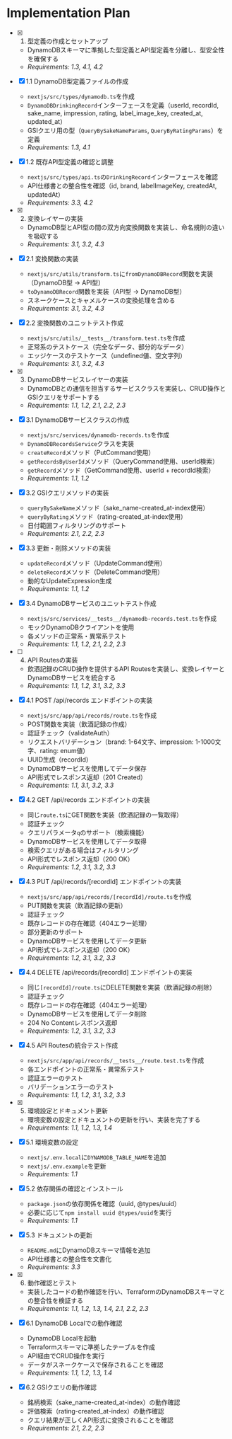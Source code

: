 # Implementation Plan

- [x] 1. 型定義の作成とセットアップ
  - DynamoDBスキーマに準拠した型定義とAPI型定義を分離し、型安全性を確保する
  - _Requirements: 1.3, 4.1, 4.2_

- [x] 1.1 DynamoDB型定義ファイルの作成
  - `nextjs/src/types/dynamodb.ts`を作成
  - `DynamoDBDrinkingRecord`インターフェースを定義（userId, recordId, sake_name, impression, rating, label_image_key, created_at, updated_at）
  - GSIクエリ用の型（`QueryBySakeNameParams`, `QueryByRatingParams`）を定義
  - _Requirements: 1.3, 4.1_

- [x] 1.2 既存API型定義の確認と調整
  - `nextjs/src/types/api.ts`の`DrinkingRecord`インターフェースを確認
  - API仕様書との整合性を確認（id, brand, labelImageKey, createdAt, updatedAt）
  - _Requirements: 3.3, 4.2_

- [x] 2. 変換レイヤーの実装
  - DynamoDB型とAPI型の間の双方向変換関数を実装し、命名規則の違いを吸収する
  - _Requirements: 3.1, 3.2, 4.3_

- [x] 2.1 変換関数の実装
  - `nextjs/src/utils/transform.ts`に`fromDynamoDBRecord`関数を実装（DynamoDB型 → API型）
  - `toDynamoDBRecord`関数を実装（API型 → DynamoDB型）
  - スネークケースとキャメルケースの変換処理を含める
  - _Requirements: 3.1, 3.2, 4.3_

- [x] 2.2 変換関数のユニットテスト作成
  - `nextjs/src/utils/__tests__/transform.test.ts`を作成
  - 正常系のテストケース（完全なデータ、部分的なデータ）
  - エッジケースのテストケース（undefined値、空文字列）
  - _Requirements: 3.1, 3.2, 4.3_

- [x] 3. DynamoDBサービスレイヤーの実装
  - DynamoDBとの通信を担当するサービスクラスを実装し、CRUD操作とGSIクエリをサポートする
  - _Requirements: 1.1, 1.2, 2.1, 2.2, 2.3_

- [x] 3.1 DynamoDBサービスクラスの作成
  - `nextjs/src/services/dynamodb-records.ts`を作成
  - `DynamoDBRecordsService`クラスを実装
  - `createRecord`メソッド（PutCommand使用）
  - `getRecordsByUserId`メソッド（QueryCommand使用、userId検索）
  - `getRecord`メソッド（GetCommand使用、userId + recordId検索）
  - _Requirements: 1.1, 1.2_

- [x] 3.2 GSIクエリメソッドの実装
  - `queryBySakeName`メソッド（sake_name-created_at-index使用）
  - `queryByRating`メソッド（rating-created_at-index使用）
  - 日付範囲フィルタリングのサポート
  - _Requirements: 2.1, 2.2, 2.3_

- [x] 3.3 更新・削除メソッドの実装
  - `updateRecord`メソッド（UpdateCommand使用）
  - `deleteRecord`メソッド（DeleteCommand使用）
  - 動的なUpdateExpression生成
  - _Requirements: 1.1, 1.2_

- [x] 3.4 DynamoDBサービスのユニットテスト作成
  - `nextjs/src/services/__tests__/dynamodb-records.test.ts`を作成
  - モックDynamoDBクライアントを使用
  - 各メソッドの正常系・異常系テスト
  - _Requirements: 1.1, 1.2, 2.1, 2.2, 2.3_

- [ ] 4. API Routesの実装
  - 飲酒記録のCRUD操作を提供するAPI Routesを実装し、変換レイヤーとDynamoDBサービスを統合する
  - _Requirements: 1.1, 1.2, 3.1, 3.2, 3.3_

- [x] 4.1 POST /api/records エンドポイントの実装
  - `nextjs/src/app/api/records/route.ts`を作成
  - POST関数を実装（飲酒記録の作成）
  - 認証チェック（validateAuth）
  - リクエストバリデーション（brand: 1-64文字、impression: 1-1000文字、rating: enum値）
  - UUID生成（recordId）
  - DynamoDBサービスを使用してデータ保存
  - API形式でレスポンス返却（201 Created）
  - _Requirements: 1.1, 3.1, 3.2, 3.3_

- [x] 4.2 GET /api/records エンドポイントの実装
  - 同じ`route.ts`にGET関数を実装（飲酒記録の一覧取得）
  - 認証チェック
  - クエリパラメータ`q`のサポート（検索機能）
  - DynamoDBサービスを使用してデータ取得
  - 検索クエリがある場合はフィルタリング
  - API形式でレスポンス返却（200 OK）
  - _Requirements: 1.2, 3.1, 3.2, 3.3_

- [x] 4.3 PUT /api/records/[recordId] エンドポイントの実装
  - `nextjs/src/app/api/records/[recordId]/route.ts`を作成
  - PUT関数を実装（飲酒記録の更新）
  - 認証チェック
  - 既存レコードの存在確認（404エラー処理）
  - 部分更新のサポート
  - DynamoDBサービスを使用してデータ更新
  - API形式でレスポンス返却（200 OK）
  - _Requirements: 1.2, 3.1, 3.2, 3.3_

- [x] 4.4 DELETE /api/records/[recordId] エンドポイントの実装
  - 同じ`[recordId]/route.ts`にDELETE関数を実装（飲酒記録の削除）
  - 認証チェック
  - 既存レコードの存在確認（404エラー処理）
  - DynamoDBサービスを使用してデータ削除
  - 204 No Contentレスポンス返却
  - _Requirements: 1.2, 3.1, 3.2, 3.3_

- [x] 4.5 API Routesの統合テスト作成
  - `nextjs/src/app/api/records/__tests__/route.test.ts`を作成
  - 各エンドポイントの正常系・異常系テスト
  - 認証エラーのテスト
  - バリデーションエラーのテスト
  - _Requirements: 1.1, 1.2, 3.1, 3.2, 3.3_

- [x] 5. 環境設定とドキュメント更新
  - 環境変数の設定とドキュメントの更新を行い、実装を完了する
  - _Requirements: 1.1, 1.2, 1.3, 1.4_

- [x] 5.1 環境変数の設定
  - `nextjs/.env.local`に`DYNAMODB_TABLE_NAME`を追加
  - `nextjs/.env.example`を更新
  - _Requirements: 1.1_

- [x] 5.2 依存関係の確認とインストール
  - `package.json`の依存関係を確認（uuid, @types/uuid）
  - 必要に応じて`npm install uuid @types/uuid`を実行
  - _Requirements: 1.1_

- [x] 5.3 ドキュメントの更新
  - `README.md`にDynamoDBスキーマ情報を追加
  - API仕様書との整合性を文書化
  - _Requirements: 3.3_

- [x] 6. 動作確認とテスト
  - 実装したコードの動作確認を行い、TerraformのDynamoDBスキーマとの整合性を検証する
  - _Requirements: 1.1, 1.2, 1.3, 1.4, 2.1, 2.2, 2.3_

- [x] 6.1 DynamoDB Localでの動作確認
  - DynamoDB Localを起動
  - Terraformスキーマに準拠したテーブルを作成
  - API経由でCRUD操作を実行
  - データがスネークケースで保存されることを確認
  - _Requirements: 1.1, 1.2, 1.3, 1.4_

- [x] 6.2 GSIクエリの動作確認
  - 銘柄検索（sake_name-created_at-index）の動作確認
  - 評価検索（rating-created_at-index）の動作確認
  - クエリ結果が正しくAPI形式に変換されることを確認
  - _Requirements: 2.1, 2.2, 2.3_
